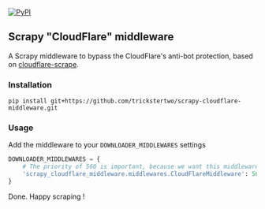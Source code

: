 [![PyPI](https://img.shields.io/pypi/v/scrapy_cloudflare_middleware.svg)](https://pypi.python.org/pypi/scrapy_cloudflare_middleware)

## Scrapy "CloudFlare" middleware

A Scrapy middleware to bypass the CloudFlare's anti-bot protection, based on [cloudflare-scrape](https://github.com/Anorov/cloudflare-scrape).

### Installation
```
pip install git+https://github.com/trickstertwo/scrapy-cloudflare-middleware.git
```

### Usage

Add the middleware to your `DOWNLOADER_MIDDLEWARES` settings

```python
DOWNLOADER_MIDDLEWARES = {
    # The priority of 560 is important, because we want this middleware to kick in just before the scrapy built-in `RetryMiddleware`.
    'scrapy_cloudflare_middleware.middlewares.CloudFlareMiddleware': 560
}
```

Done.
Happy scraping !






